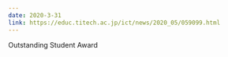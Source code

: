 ```yaml
---
date: 2020-3-31
link: https://educ.titech.ac.jp/ict/news/2020_05/059099.html
---
```


Outstanding Student Award
